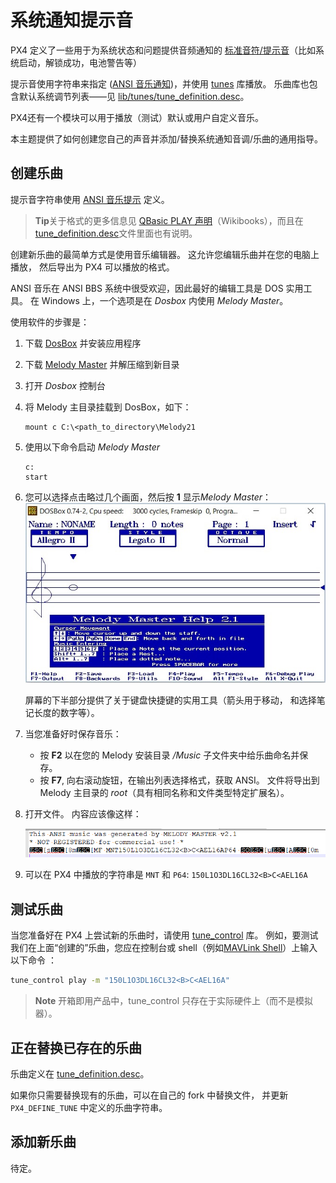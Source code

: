 # 系统通知提示音

PX4 定义了一些用于为系统状态和问题提供音频通知的 [标准音符/提示音](https://docs.px4.io/master/en/getting_started/tunes.html)（比如系统启动，解锁成功，电池警告等）

提示音使用字符串来指定 ([ANSI 音乐通知](http://artscene.textfiles.com/ansimusic/information/ansimtech.txt))，并使用 [tunes](https://github.com/PX4/Firmware/tree/master/src/lib/tunes) 库播放。 乐曲库也包含默认系统调节列表——见 [lib/tunes/tune_definition.desc](https://github.com/PX4/Firmware/blob/master/src/lib/tunes/tune_definition.desc)。

PX4还有一个模块可以用于播放（测试）默认或用户自定义音乐。

本主题提供了如何创建您自己的声音并添加/替换系统通知音调/乐曲的通用指导。


## 创建乐曲

提示音字符串使用 [ANSI 音乐提示](http://artscene.textfiles.com/ansimusic/information/ansimtech.txt) 定义。

> **Tip**关于格式的更多信息见 [QBasic PLAY 声明](https://en.wikibooks.org/wiki/QBasic/Appendix#PLAY)（Wikibooks），而且在[tune_definition.desc](https://github.com/PX4/Firmware/blob/master/src/lib/tunes/tune_definition.desc)文件里面也有说明。

创建新乐曲的最简单方式是使用音乐编辑器。 这允许您编辑乐曲并在您的电脑上播放， 然后导出为 PX4 可以播放的格式。

ANSI 音乐在 ANSI BBS 系统中很受欢迎，因此最好的编辑工具是 DOS 实用工具。 在 Windows 上，一个选项是在 *Dosbox* 内使用 *Melody Master*。

使用软件的步骤是：

1. 下载 [DosBox](http://www.dosbox.com/) 并安装应用程序
1. 下载 [Melody Master](ftp://archives.thebbs.org/ansi_utilities/melody21.zip) 并解压缩到新目录
1. 打开 *Dosbox* 控制台
1. 将 Melody 主目录挂载到 DosBox，如下：
   ```
   mount c C:\<path_to_directory\Melody21
   ```
1. 使用以下命令启动 *Melody Master*
   ```
   c:
   start
   ```
1. 您可以选择点击略过几个画面，然后按 **1** 显示*Melody Master*： ![Melody Master 2.1](../../assets/tunes/tunes_melody_master_2_1.jpg)

   屏幕的下半部分提供了关于键盘快捷键的实用工具（箭头用于移动， 和选择笔记长度的数字等）。
1. 当您准备好时保存音乐：
   - 按 **F2** 以在您的 Melody 安装目录 */Music* 子文件夹中给乐曲命名并保存。
   - 按 **F7**, 向右滚动旋钮，在输出列表选择格式，获取 ANSI。 文件将导出到 Melody 主目录的 *root*（具有相同名称和文件类型特定扩展名）。
1. 打开文件。 内容应该像这样：

   ![ANSI Output from file](../../assets/tunes/tune_musicmaker_ansi_output.png)

1. 可以在 PX4 中播放的字符串是  `MNT` 和 `P64`: `150L1O3DL16CL32<B>C<AEL16A`


## 测试乐曲

当您准备好在 PX4 上尝试新的乐曲时，请使用 [tune_control](../middleware/modules_system.md#tunecontrol) 库。 例如，要测试我们在上面“创建的”乐曲，您应在控制台或 shell（例如[MAVLink Shell](../debug/system_console.md#mavlink_shell)）上输入以下命令 ：
```sh
tune_control play -m "150L1O3DL16CL32<B>C<AEL16A"
```

> **Note** 开箱即用产品中，tune_control 只存在于实际硬件上（而不是模拟器）。


## 正在替换已存在的乐曲

乐曲定义在 [tune_definition.desc](https://github.com/PX4/Firmware/blob/master/src/lib/tunes/tune_definition.desc)。

如果你只需要替换现有的乐曲，可以在自己的 fork 中替换文件， 并更新 `PX4_DEFINE_TUNE` 中定义的乐曲字符串。


## 添加新乐曲


待定。


<!-- 

1. Assumption is that you need to define a new `PX4_DEFINE_TUNE` with its own number in the file.
2. Need to look at how tunes are played. Problem for another day.

-->